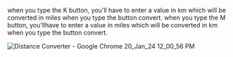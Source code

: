 
when you type the K button, you'll have to enter a value in km which will be converted in miles when you type the button convert.
when you type the M button, you'llhave to enter a value in miles which will be converted in km when you type the button convert.

![Distance Converter - Google Chrome 20_Jan_24 12_00_56 PM](https://github.com/sarramouadeb/mile-km-converter/assets/143343635/560a37c8-ee92-4a23-bdc6-42d9293920be)
